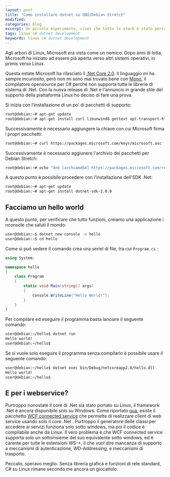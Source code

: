 ```yaml
---
layout: post
title: "Come installare dotnet su GNU/Debian Stretch"
modified:
categories: blog
excerpt: Un piccolo esperimento, visot che tutto lo stack è stato portato su GNU/Linux
tags: linux c# dotnet development
keywords: linux c# dotnet development
---
```


Agli arbori di Linux, Microsoft era vista come un nemico. Dopo anni di lotta, Microsoft ha iniziato ad essere pià aperta verso altri sistemi operativi, in primis verso Linux.

Questa estate Microsoft ha rilasciato il [.Net Core 2.0](https://blogs.msdn.microsoft.com/dotnet/2017/08/14/announcing-net-core-2-0/). Il linguaggio mi ha sempre incuriosito, però non mi sono mai trovato bene con [Mono](http://www.mono-project.com/), il compilatore opensource per C# perché non supporta tutte le librerie di sistema di .Net. Con la nuova release di .Net e l'annuncio in grande stile del supporto della piattaforma Linux ho deciso di fare una prova.

Si inizia con l'installazione di un po' di pacchetti di supporto:

```bash
root@debian:~# apt-get update
root@debian:~# apt-get install curl libunwind8 gettext apt-transport-https
```

Successivamente è necessario aggiungere la chiave con cui Microsoft firma i propri pacchetti:

```bash
root@debian:~# curl https://packages.microsoft.com/keys/microsoft.asc | gpg --dearmor > /etc/apt/trusted.gpg.d/microsoft.gpg
```

Successivamente è necessario aggiunere l'archivio dei pacchetti per Debian Stretch:


```bash
root@debian:~# echo "deb [arch=amd64] https://packages.microsoft.com/repos/microsoft-debian-stretch-prod stretch main" > /etc/apt/sources.list.d/dotnetdev.list
```

A questo punto è possibile procedere con l'installazione dell'SDK .Net:

```bash
root@debian:~# apt-get update
root@debian:~# apt-get install dotnet-sdk-2.0.0
```

## Facciamo un hello world


A questo punto, per verificare che tutto funzioni, creiamo una applicazione i nconsole che saluti il mondo:

```bash
user@debian:~$ dotnet new console -o hello
user@debian:~$ cd hello
```

Come si può vedere il comando crea una seriel di file, tra cui `Program.cs` :

```c#
using System;

namespace hello
{
    class Program
    {
        static void Main(string[] args)
        {
            Console.WriteLine("Hello World!");
        }
    }
}
```

Per compilare ed eseguire il programma basta lanciare il seguente comando:


```bash
user@debian:~/hello$ dotnet run
Hello world!
user@debian:~/hello$ 
```

Se si vuole solo eseguire il programma senza compilarlo è possibile usare il seguente comando:

```bash
user@debian:~/hello$ dotnet exec bin/Debug/netcoreapp2.0/hello.dll
Hello world!
user@debian:~/hello$ 
```

## E per i webservice?

Purtroppo nonostate il core di .Net sia stato portato su Linux, il framework .Net è ancora disponibile solo su Windows. Come riportato [qua](https://fizzylogic.nl/2016/07/19/using-wcf-in-combination-with-net-core-sdk/), esiste il pacchetto [WCF connected service](https://visualstudiogallery.msdn.microsoft.com/c3b3666e-a928-4136-9346-22e30c949c08) che permette di realizzare client di web service usando solo il core .Net . Purtroppo il generatore delle classi per accedere ai servizi funziona solo sotto windows, ma poi il codice è compilabile anche da Linux. Il vero problema è che WCF connected service supporta solo un sottoinsieme del suo equivalente sotto windows, ed è carente per tutte le estensioni WS-\*, il che vuol dire mancanza di supporto a meccanismi di autenticazione, WD-Addressing, e meccanismi di trasporto.

Peccato, speravo meglio. Senza libreria grafica e funzioni di rete standard, C# su Linux rimane secondo me ancora un giocattolo.
